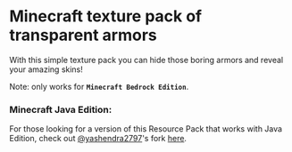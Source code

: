 # Minecraft texture pack of transparent armors
With this simple texture pack you can hide those boring armors and reveal your amazing skins!

Note: only works for __`Minecraft Bedrock Edition`__.

### Minecraft Java Edition:

For those looking for a version of this Resource Pack that works with Java Edition, check out [@yashendra2797](https://github.com/yashendra2797)'s fork [here](https://github.com/yashendra2797/transparent-armor-texture).
